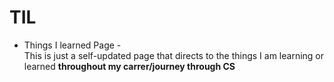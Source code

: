 # TIL
- Things I learned  Page - <br />
This is just a self-updated page that directs to the things I am learning or learned <b />
throughout my carrer/journey through CS
